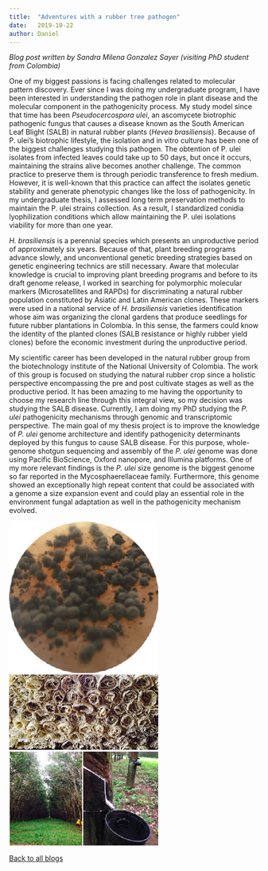 ```yaml
---
title:  "Adventures with a rubber tree pathogen"
date:   2019-10-22
author: Daniel
---
```


*Blog post written by Sandra Milena Gonzalez Sayer (visiting PhD student from Colombia)*

One of my biggest passions is facing challenges related to molecular pattern discovery.  Ever since I was doing my undergraduate program, I have been interested in understanding the pathogen role in plant disease and the molecular component in the pathogenicity process. My study model since that time has been *Pseudocercospora ulei*, an ascomycete biotrophic pathogenic fungus that causes a disease known as the South American Leaf Blight (SALB) in natural rubber plants (*Hevea brasiliensis*). Because of P. ulei’s biotrophic lifestyle, the isolation and in vitro culture has been one of the biggest challenges studying this pathogen. The obtention of P. ulei isolates from infected leaves could take up to 50 days, but once it occurs, maintaining the strains alive becomes another challenge. The common practice to preserve them is through periodic transference to fresh medium. However, it is well-known that this practice can affect the isolates genetic stability and generate phenotypic changes like the loss of pathogenicity. In my undergraduate thesis, I assessed long term preservation methods to maintain the P. ulei strains collection. As a result, I standardized conidia lyophilization conditions which allow maintaining the P. ulei isolations viability for more than one year.

*H. brasiliensis* is a perennial species which presents an unproductive period of approximately six years. Because of that, plant breeding programs advance slowly, and unconventional genetic breeding strategies based on genetic engineering technics are still necessary. Aware that molecular knowledge is crucial to improving plant breeding programs and before to its draft genome release, I worked in searching for polymorphic molecular markers (Microsatellites and RAPDs) for discriminating a natural rubber population constituted by Asiatic and Latin American clones. These markers were used in a national service of *H. brasiliensis* varieties identification whose aim was organizing the clonal gardens that produce seedlings for future rubber plantations in Colombia. In this sense, the farmers could know the identity of the planted clones (SALB resistance or highly rubber yield clones) before the economic investment during the unproductive period.

My scientific career has been developed in the natural rubber group from the biotechnology institute of the National University of Colombia. The work of this group is focused on studying the natural rubber crop since a holistic perspective encompassing the pre and post cultivate stages as well as the productive period. It has been amazing to me having the opportunity to choose my research line through this integral view, so my decision was studying the SALB disease. Currently, I am doing my PhD studying the *P. ulei* pathogenicity mechanisms through genomic and transcriptomic perspective. The main goal of my thesis project is to improve the knowledge of *P. ulei* genome architecture and identify pathogenicity determinants deployed by this fungus to cause SALB disease. For this purpose, whole-genome shotgun sequencing and assembly of the *P. ulei* genome was done using Pacific BioScience, Oxford nanopore, and Illumina platforms. One of my more relevant findings is the *P. ulei* size genome is the biggest genome so far reported in the Mycosphaerellaceae family. Furthermore, this genome showed an exceptionally high repeat content that could be associated with a genome a size expansion event and could play an essential role in the environment fungal adaptation as well in the pathogenicity mechanism evolved.


<div class="layout-blog" markdown="1">
<body>

<script src="https://cdn.jsdelivr.net/npm/jquery@3.5.1/dist/jquery.min.js"></script>
<link rel="stylesheet" href="https://cdn.jsdelivr.net/gh/fancyapps/fancybox@3.5.7/dist/jquery.fancybox.min.css" />
<script src="https://cdn.jsdelivr.net/gh/fancyapps/fancybox@3.5.7/dist/jquery.fancybox.min.js"></script>

<a href="/images/blog/blog_2019-10-22/1.jpeg" data-fancybox="gallery" data-caption="Stroma of Pseudocercospora ulei">
	<img src="/images/blog/blog_2019-10-22/th-1.jpeg" alt="" />
</a>

<a href="/images/blog/blog_2019-10-22/2.jpeg" data-fancybox="gallery" data-caption="Crepe rubber sheet">
	<img src="/images/blog/blog_2019-10-22/th-2.jpeg" alt="" />
</a>

<a href="/images/blog/blog_2019-10-22/3.jpeg" data-fancybox="gallery" data-caption="Natural rubber plantation and rubber tapping process (Mavalle S.A Villavicencio-Colombia)">
	<img src="/images/blog/blog_2019-10-22/th-3.jpeg" alt="" />
</a>

</body>
</div>

[Back to all blogs](/blog/)
